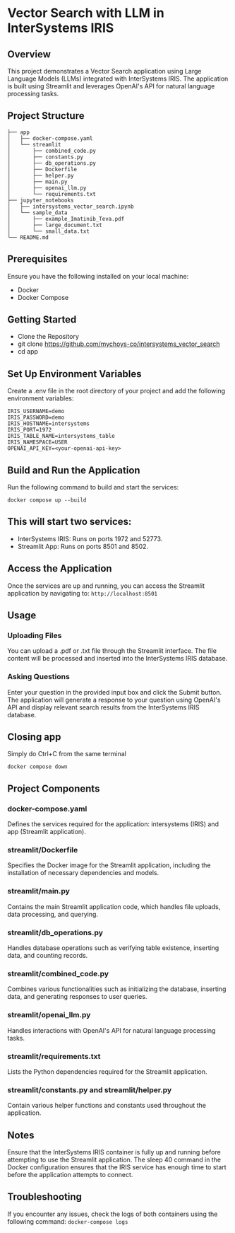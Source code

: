 # Vector Search with LLM in InterSystems IRIS

## Overview
This project demonstrates a Vector Search application using Large Language Models (LLMs) integrated with InterSystems IRIS. The application is built using Streamlit and leverages OpenAI's API for natural language processing tasks.

## Project Structure
```
├── app
│   ├── docker-compose.yaml
│   └── streamlit
│       ├── combined_code.py
│       ├── constants.py
│       ├── db_operations.py
│       ├── Dockerfile
│       ├── helper.py
│       ├── main.py
│       ├── openai_llm.py
│       └── requirements.txt
├── jupyter_notebooks
│   ├── intersystems_vector_search.ipynb
│   └── sample_data
│       ├── example_Imatinib_Teva.pdf
│       ├── large_document.txt
│       └── small_data.txt
└── README.md
```

## Prerequisites
Ensure you have the following installed on your local machine:
- Docker
- Docker Compose

## Getting Started
- Clone the Repository
- git clone https://github.com/mychoys-co/intersystems_vector_search
- cd app

## Set Up Environment Variables
Create a .env file in the root directory of your project and add the following environment variables:
```
IRIS_USERNAME=demo
IRIS_PASSWORD=demo
IRIS_HOSTNAME=intersystems
IRIS_PORT=1972
IRIS_TABLE_NAME=intersystems_table
IRIS_NAMESPACE=USER
OPENAI_API_KEY=<your-openai-api-key>
```

## Build and Run the Application
Run the following command to build and start the services:
```
docker compose up --build
```

## This will start two services:
- InterSystems IRIS: Runs on ports 1972 and 52773.
- Streamlit App: Runs on ports 8501 and 8502.

## Access the Application
Once the services are up and running, you can access the Streamlit application by navigating to:
`
http://localhost:8501
`

## Usage

### Uploading Files
You can upload a .pdf or .txt file through the Streamlit interface.
The file content will be processed and inserted into the InterSystems IRIS database.

### Asking Questions
Enter your question in the provided input box and click the Submit button.
The application will generate a response to your question using OpenAI's API and display relevant search results from the InterSystems IRIS database.

## Closing app
Simply do Ctrl+C from the same terminal
```
docker compose down
```

## Project Components

### docker-compose.yaml
Defines the services required for the application: intersystems (IRIS) and app (Streamlit application).

### streamlit/Dockerfile
Specifies the Docker image for the Streamlit application, including the installation of necessary dependencies and models.

### streamlit/main.py
Contains the main Streamlit application code, which handles file uploads, data processing, and querying.

### streamlit/db_operations.py
Handles database operations such as verifying table existence, inserting data, and counting records.

### streamlit/combined_code.py
Combines various functionalities such as initializing the database, inserting data, and generating responses to user queries.

### streamlit/openai_llm.py
Handles interactions with OpenAI's API for natural language processing tasks.

### streamlit/requirements.txt
Lists the Python dependencies required for the Streamlit application.

### streamlit/constants.py and streamlit/helper.py
Contain various helper functions and constants used throughout the application.

## Notes
Ensure that the InterSystems IRIS container is fully up and running before attempting to use the Streamlit application.
The sleep 40 command in the Docker configuration ensures that the IRIS service has enough time to start before the application attempts to connect.

## Troubleshooting
If you encounter any issues, check the logs of both containers using the following command:
`
docker-compose logs
`
